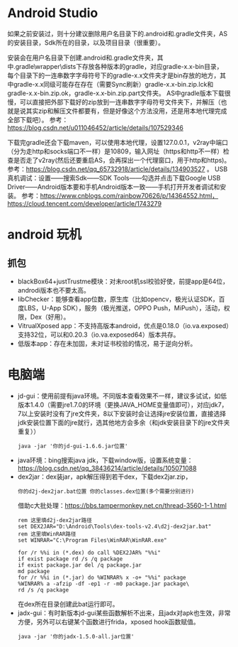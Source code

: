# Android Studio
如果之前安装过，则十分建议删除用户名目录下的.android和.gradle文件夹，AS的安装目录，Sdk所在的目录，以及项目目录（很重要）。

安装会在用户名目录下创建.android和.gradle文件夹，其中.gradle\wrapper\dists下存放各种版本的gradle，对应gradle-x.x-bin目录，
每个目录下的一连串数字字母符号下的gradle-x.x文件夹才是bin存放的地方，其中gradle-x.x同级可能存在存在（需要Sync刷新）gradle-x.x-bin.zip.lck和gradle-x.x-bin.zip.ok，gradle-x.x-bin.zip.part文件夹。
AS中gradle版本下载很慢，可以直接把外部下载好的zip放到一连串数字字母符号文件夹下，并解压（也就是说其实zip和解压文件都要有，但是好像这个方法没用，还是用本地代理完成全部下载吧）。
参考：https://blog.csdn.net/u011046452/article/details/107529346

下载完gradle还会下载maven，可以使用本地代理，设置127.0.0.1，v2ray中端口（分为走http和socks端口不一样）是10809，输入网址（https和http不一样）检查是否走了v2ray(然后还要重启AS，会再探出一个代理窗口，用于http和https)。
参考：https://blog.csdn.net/qq_65732918/article/details/134903527
。
USB真机调试：设置——搜索Sdk——SDK Tools——勾选并点击下载Google USB Driver——Android版本要和手机Android版本一致——手机打开开发者调试和安装。
参考：https://www.cnblogs.com/rainbow70626/p/14364552.html，https://cloud.tencent.com/developer/article/1743279

# android 玩机
## 抓包
- blackBox64+justTrustme模块：对未root机ssl校验好使，前提app是64位，androdi版本也不要太高。
- libChecker：能够查看app位数，原生库（比如opencv，极光认证SDK，百度LBS，U-App SDK），服务（极光推送，OPPO Push，MiPush），活动，权限，Dex（好用）。
- VitrualXposed app：不支持高版本android，优点是0.18.0（io.va.exposed）支持32位，可以和0.20.3（io.va.exposed64）版本共存。
- 低版本app：存在未加固，未对证书校验的情况，易于逆向分析。
# 电脑端
- jd-gui：使用前提有java环境。不同版本查看效果不一样，建议多试试，如低版本1.4.0（需要jre1.7.0的环境（更换JAVA_HOME变量值即可），对应jdk7，7以上安装时没有了jre文件夹，8以下安装时会让选择jre安装位置，直接选择jdk安装位置下面的jre就行，选其他地方会多余（和jdk安装目录下的jre文件夹重复））
  ```
  java -jar '你的jd-gui-1.6.6.jar位置'
  ```
- java环境：bing搜索java jdk，下载window版，设置系统变量：https://blog.csdn.net/qq_38436214/article/details/105071088
- dex2jar：dex装jar，apk解压得到若干dex，下载dex2jar.zip，
  ```
  你的d2j-dex2jar.bat位置 你的classes.dex位置(多个需要分别进行)
  ```
  借助c大批处理：https://bbs.tampermonkey.net.cn/thread-3560-1-1.html
  ```
  rem 这里填d2j-dex2jar路径
  set DEX2JAR="D:\Android\Tools\dex-tools-v2.4\d2j-dex2jar.bat"
  rem 这里填WinRAR路径
  set WINRAR="C:\Program Files\WinRAR\WinRAR.exe"

  for /r %%i in (*.dex) do call %DEX2JAR% "%%i"
  if exist package rd /s /q package
  if exist package.jar del /q package.jar
  md package
  for /r %%i in (*.jar) do %WINRAR% x -o+ "%%i" package
  %WINRAR% a -afzip -df -ep1 -r -m0 package.jar package\
  rd /s /q package
  ```
  在dex所在目录创建此bat运行即可。
- jadx-gui：有时新版本jd-gui某些函数解析不出来，且jadx对apk也生效，非常方便，另外可以右键某个函数进行frida，xposed hook函数赋值。
  ```
  java -jar '你的jadx-1.5.0-all.jar位置'
  

